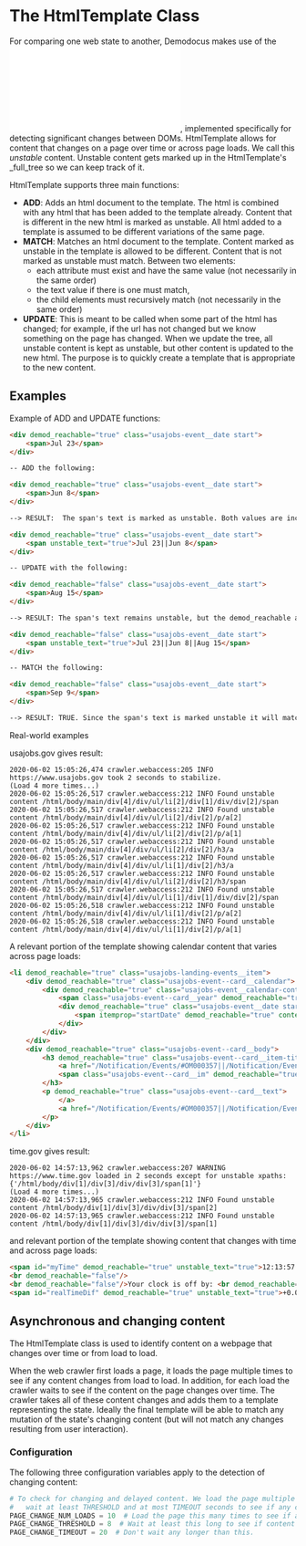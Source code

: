 # The HtmlTemplate Class

For comparing one web state to another, Demodocus makes use of the 
![HtmlTemplate class](../demodocusfw/web/template.py), implemented specifically
for detecting significant changes between DOMs. HtmlTemplate allows for content that changes on
a page over time or across page loads. We call this *unstable* content. Unstable content gets marked up
in the HtmlTemplate's _full_tree so we can keep track of it.

HtmlTemplate supports three main functions:
- **ADD**: Adds an html document to the template. The html is combined with any html that has been added
    to the template already. Content that is different in the new html is marked as unstable. All html added
    to a template is assumed to be different variations of the same page.
- **MATCH**: Matches an html document to the template. Content marked as unstable in the template is allowed to be
    different. Content that is not marked as unstable must match. 
    Between two elements:
    - each attribute must exist and have the same value (not necessarily in the same order)
    - the text value if there is one must match, 
    - the child elements must recursively match (not necessarily in the same order)
- **UPDATE**: This is meant to be called when some part of the html has changed; for example, if the url has not
    changed but we know something on the page has changed. When we update the tree, all unstable content is
    kept as unstable, but other content is updated to the new html. The purpose is to quickly create a template
    that is appropriate to the new content.

## Examples
Example of ADD and UPDATE functions:
```html
<div demod_reachable="true" class="usajobs-event__date start">
	<span>Jul 23</span>
</div>

-- ADD the following:

<div demod_reachable="true" class="usajobs-event__date start">
	<span>Jun 8</span>
</div>

--> RESULT:  The span's text is marked as unstable. Both values are included.

<div demod_reachable="true" class="usajobs-event__date start">
	<span unstable_text="true">Jul 23||Jun 8</span>
</div>

-- UPDATE with the following:

<div demod_reachable="false" class="usajobs-event__date start">
	<span>Aug 15</span>
</div>

--> RESULT: The span's text remains unstable, but the demod_reachable attribute is updated.

<div demod_reachable="false" class="usajobs-event__date start">
	<span unstable_text="true">Jul 23||Jun 8||Aug 15</span>
</div>

-- MATCH the following:

<div demod_reachable="false" class="usajobs-event__date start">
	<span>Sep 9</span>
</div>

--> RESULT: TRUE. Since the span's text is marked unstable it will match anything.
```

Real-world examples

usajobs.gov gives result:
```
2020-06-02 15:05:26,474 crawler.webaccess:205 INFO https://www.usajobs.gov took 2 seconds to stabilize.
(Load 4 more times...)
2020-06-02 15:05:26,517 crawler.webaccess:212 INFO Found unstable content /html/body/main/div[4]/div/ul/li[2]/div[1]/div/div[2]/span
2020-06-02 15:05:26,517 crawler.webaccess:212 INFO Found unstable content /html/body/main/div[4]/div/ul/li[2]/div[2]/p/a[2]
2020-06-02 15:05:26,517 crawler.webaccess:212 INFO Found unstable content /html/body/main/div[4]/div/ul/li[2]/div[2]/p/a[1]
2020-06-02 15:05:26,517 crawler.webaccess:212 INFO Found unstable content /html/body/main/div[4]/div/ul/li[2]/div[2]/h3/a
2020-06-02 15:05:26,517 crawler.webaccess:212 INFO Found unstable content /html/body/main/div[4]/div/ul/li[1]/div[2]/h3/a
2020-06-02 15:05:26,517 crawler.webaccess:212 INFO Found unstable content /html/body/main/div[4]/div/ul/li[2]/div[2]/h3/span
2020-06-02 15:05:26,517 crawler.webaccess:212 INFO Found unstable content /html/body/main/div[4]/div/ul/li[1]/div[1]/div/div[2]/span
2020-06-02 15:05:26,518 crawler.webaccess:212 INFO Found unstable content /html/body/main/div[4]/div/ul/li[1]/div[2]/p/a[2]
2020-06-02 15:05:26,518 crawler.webaccess:212 INFO Found unstable content /html/body/main/div[4]/div/ul/li[1]/div[2]/p/a[1]
```
A relevant portion of the template showing calendar content that varies across page loads:
```html
<li demod_reachable="true" class="usajobs-landing-events__item">
	<div demod_reachable="true" class="usajobs-event--card__calendar">
		<div demod_reachable="true" class="usajobs-event__calendar-container">
			<span class="usajobs-event--card__year" demod_reachable="true">                        2020                    </span>
			<div demod_reachable="true" class="usajobs-event__date start">
				<span itemprop="startDate" demod_reachable="true" content="2016-09-13T09:00 -0400" unstable_text="true">                            Jul 23                        ||                            Jun 10                        ||                            Jun 30                        ||                            Aug 5                        </span>
			</div>
		</div>
	</div>
	<div demod_reachable="true" class="usajobs-event--card__body">
		<h3 demod_reachable="true" class="usajobs-event--card__item-title">
			<a href="/Notification/Events/#OM000357||/Notification/Events/#OM000356||/Notification/Events/#OM000338||/Notification/Events/#OM000374" demod_reachable="true" class="usajobs-event--card__item-title" unstable_attributes="href" unstable_text="true">Navigating USAJOBS - Finding and Applying for Federal Jobs||Writing Your Federal Resume</a>
			<span class="usajobs-event--card__im" demod_reachable="true">                        Virtual                    </span>
		</h3>
		<p demod_reachable="true" class="usajobs-event--card__text">                    Hosted by <a target="_blank" demod_reachable="true" href="" unstable_text="true">Office of Personnel Managment||Office of Personnel Management<span class="sr-only" demod_reachable="false">Opens in a new window</span>
			</a>
			<a href="/Notification/Events/#OM000357||/Notification/Events/#OM000356||/Notification/Events/#OM000338||/Notification/Events/#OM000374" demod_reachable="true" class="usajobs-event--card__more-info" unstable_attributes="href">More information</a>
		</p>
	</div>
</li>
```

time.gov gives result:
```
2020-06-02 14:57:13,962 crawler.webaccess:207 WARNING https://www.time.gov loaded in 2 seconds except for unstable xpaths: {'/html/body/div[1]/div[3]/div/div[3]/span[1]'}
(Load 4 more times...)
2020-06-02 14:57:13,965 crawler.webaccess:212 INFO Found unstable content /html/body/div[1]/div[3]/div/div[3]/span[2]
2020-06-02 14:57:13,965 crawler.webaccess:212 INFO Found unstable content /html/body/div[1]/div[3]/div/div[3]/span[1]
```
and relevant portion of the template showing content that changes with time and across page loads:
```html
<span id="myTime" demod_reachable="true" unstable_text="true">12:13:57 P.M.||12:14:21 P.M.||12:14:43 P.M.||12:15:04 P.M.||12:15:06 P.M.||12:14:19 P.M.||12:13:59 P.M.||12:15:28 P.M.||12:14:41 P.M.||12:15:26 P.M.</span>
<br demod_reachable="false"/>
<br demod_reachable="false"/>Your clock is off by: <br demod_reachable="false"/>
<span id="realTimeDif" demod_reachable="true" unstable_text="true">+0.009||+0.024||+0.007||+0.006||+0.038</span>						
```

## Asynchronous and changing content
The HtmlTemplate class is used to identify content on a webpage that changes over time
or from load to load.

When the web crawler first loads a page, it loads the page multiple times to see if any
content changes from load to load. In addition, for each load the crawler waits to see 
if the content on the page changes over time.
The crawler takes all of these content changes and adds them to a template representing
the state. Ideally the final template will be able to match any mutation of the 
state's changing content (but will not match any changes resulting from user interaction).

### Configuration
The following three configuration variables apply to the detection of changing content:
```python
# To check for changing and delayed content. We load the page multiple times and
#   wait at least THRESHOLD and at most TIMEOUT seconds to see if any content is changing.
PAGE_CHANGE_NUM_LOADS = 10  # Load the page this many times to see if any content changes.
PAGE_CHANGE_THRESHOLD = 8  # Wait at least this long to see if content is still changing.
PAGE_CHANGE_TIMEOUT = 20  # Don't wait any longer than this.
```